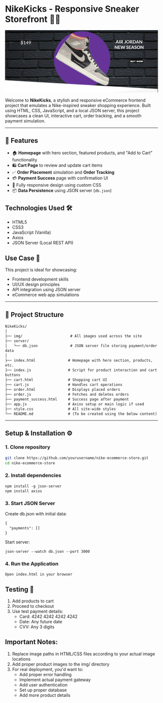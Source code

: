 # NikeKicks - Responsive Sneaker Storefront 👟🛒

![](Nike.png)

Welcome to **NikeKicks**, a stylish and responsive eCommerce frontend project that emulates a Nike-inspired sneaker shopping experience. Built using HTML, CSS, JavaScript, and a local JSON server, this project showcases a clean UI, interactive cart, order tracking, and a smooth payment simulation.

---


## 🚀 Features

- 🏠 **Homepage** with hero section, featured products, and "Add to Cart" functionality
- 🛍️ **Cart Page** to review and update cart items
- ✅ **Order Placement** simulation and **Order Tracking**
- 💳 **Payment Success** page with confirmation UI
- 🎨 Fully responsive design using custom CSS
- 📦 **Data Persistence** using JSON server (`db.json`)

## Technologies Used 🛠️
- HTML5
- CSS3
- JavaScript (Vanilla)
- Axios
- JSON Server (Local REST API)

## Use Case 📌
This project is ideal for showcasing:

- Frontend development skills
- UI/UX design principles
- API integration using JSON server
- eCommerce web app simulations

---

## 📁 Project Structure

```
NikeKicks/
│
├── img/                      # All images used across the site
├── server/
│   └── db.json               # JSON server file storing payment/order data
│
├── index.html               # Homepage with hero section, products, etc.
├── index.js                 # Script for product interaction and cart buttons
├── cart.html                # Shopping cart UI
├── cart.js                  # Handles cart operations
├── order.html               # Displays placed orders
├── order.js                 # Fetches and deletes orders
├── payment_success.html     # Success page after payment
├── app.js                   # Axios setup or main logic if used
├── style.css                # All site-wide styles
└── README.md                # (To be created using the below content)
```

---

## Setup & Installation ⚙️

### 1. Clone repository
```bash
git clone https://github.com/yourusername/nike-ecommerce-store.git
cd nike-ecommerce-store
```

### 2. Install dependencies
```
npm install -g json-server
npm install axios
```

### 3. Start JSON Server
Create db.json with initial data:
```
{
  "payments": []
}
```
Start server:
```
json-server --watch db.json --port 3000
```

### 4. Run the Application
```
Open index.html in your browser
```

## Testing 🧪
1. Add products to cart
2. Proceed to checkout
3. Use test payment details:
   - Card: 4242 4242 4242 4242
   - Date: Any future date
   - CVV: Any 3 digits

## Important Notes:
1. Replace image paths in HTML/CSS files according to your actual image locations
2. Add proper product images to the img/ directory
3. For real deployment, you'd want to:
   - Add proper error handling
   - Implement actual payment gateway
   - Add user authentication
   - Set up proper database
   - Add more product details










